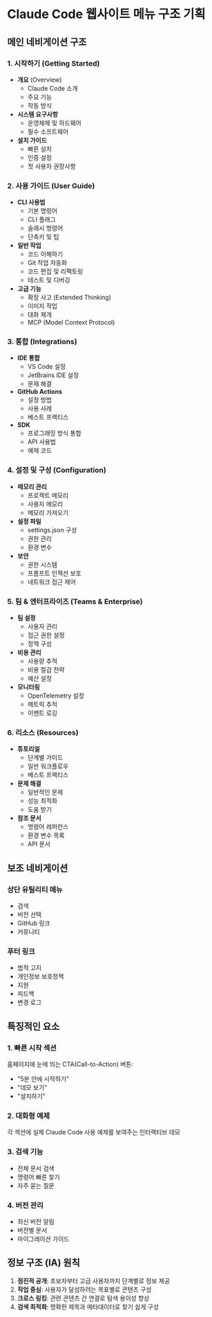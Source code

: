 # Claude Code 웹사이트 메뉴 구조 기획

## 메인 네비게이션 구조

### 1. **시작하기** (Getting Started)
- **개요** (Overview)
  - Claude Code 소개
  - 주요 기능
  - 작동 방식
- **시스템 요구사항**
  - 운영체제 및 하드웨어
  - 필수 소프트웨어
- **설치 가이드**
  - 빠른 설치
  - 인증 설정
  - 첫 사용자 권장사항

### 2. **사용 가이드** (User Guide)
- **CLI 사용법**
  - 기본 명령어
  - CLI 플래그
  - 슬래시 명령어
  - 단축키 및 팁
- **일반 작업**
  - 코드 이해하기
  - Git 작업 자동화
  - 코드 편집 및 리팩토링
  - 테스트 및 디버깅
- **고급 기능**
  - 확장 사고 (Extended Thinking)
  - 이미지 작업
  - 대화 재개
  - MCP (Model Context Protocol)

### 3. **통합** (Integrations)
- **IDE 통합**
  - VS Code 설정
  - JetBrains IDE 설정
  - 문제 해결
- **GitHub Actions**
  - 설정 방법
  - 사용 사례
  - 베스트 프랙티스
- **SDK**
  - 프로그래밍 방식 통합
  - API 사용법
  - 예제 코드

### 4. **설정 및 구성** (Configuration)
- **메모리 관리**
  - 프로젝트 메모리
  - 사용자 메모리
  - 메모리 가져오기
- **설정 파일**
  - settings.json 구성
  - 권한 관리
  - 환경 변수
- **보안**
  - 권한 시스템
  - 프롬프트 인젝션 보호
  - 네트워크 접근 제어

### 5. **팀 & 엔터프라이즈** (Teams & Enterprise)
- **팀 설정**
  - 사용자 관리
  - 접근 권한 설정
  - 정책 구성
- **비용 관리**
  - 사용량 추적
  - 비용 절감 전략
  - 예산 설정
- **모니터링**
  - OpenTelemetry 설정
  - 메트릭 추적
  - 이벤트 로깅

### 6. **리소스** (Resources)
- **튜토리얼**
  - 단계별 가이드
  - 일반 워크플로우
  - 베스트 프랙티스
- **문제 해결**
  - 일반적인 문제
  - 성능 최적화
  - 도움 받기
- **참조 문서**
  - 명령어 레퍼런스
  - 환경 변수 목록
  - API 문서

## 보조 네비게이션

### 상단 유틸리티 메뉴
- 검색
- 버전 선택
- GitHub 링크
- 커뮤니티

### 푸터 링크
- 법적 고지
- 개인정보 보호정책
- 지원
- 피드백
- 변경 로그

## 특징적인 요소

### 1. **빠른 시작 섹션**
홈페이지에 눈에 띄는 CTA(Call-to-Action) 버튼:
- "5분 안에 시작하기"
- "데모 보기"
- "설치하기"

### 2. **대화형 예제**
각 섹션에 실제 Claude Code 사용 예제를 보여주는 인터랙티브 데모

### 3. **검색 기능**
- 전체 문서 검색
- 명령어 빠른 찾기
- 자주 묻는 질문

### 4. **버전 관리**
- 최신 버전 알림
- 버전별 문서
- 마이그레이션 가이드

## 정보 구조 (IA) 원칙

1. **점진적 공개**: 초보자부터 고급 사용자까지 단계별로 정보 제공
2. **작업 중심**: 사용자가 달성하려는 목표별로 콘텐츠 구성
3. **크로스 링킹**: 관련 콘텐츠 간 연결로 탐색 용이성 향상
4. **검색 최적화**: 명확한 제목과 메타데이터로 찾기 쉽게 구성